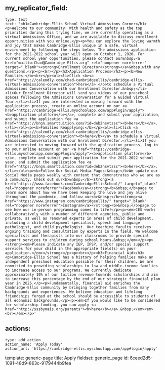 my_replicator_field:
  -
    type: text
    text: '<h1>Cambridge-Ellis School Virtual Admissions Corner</h1><p>Welcome to our community! With health and safety as the top priorities during this trying time, we are currently operating as a virtual Admissions Office, and we are available to discuss enrollment opportunities with you online.</p><p>You can explore the loving warmth and joy that makes Cambridge-Ellis unique in a safe, virtual environment by following the steps below. The admissions application for the 2021-2022 school year will open on October 1, 2020. For current school year opportunities, please contact our&nbsp;<a href="mailto:Chad@Cambridge-Ellis.org" rel="noopener noreferrer" target="_blank"><strong>Enrollment Director</strong></a>&nbsp;with any questions.</p><p><br></p><h3>Application Process</h3><p><b>New Families:</b><br></p><ol><li>Click <b><a href="https://calendly.com/chad-cambridgeellis/cambridge-ellis-virtual-admissions-conversation">here</a> </b>to schedule a Virtual Admissions Conversation with our Enrollment Director.&nbsp;</li><li>Our Enrollment Director will send you videos of our preschool spaces following the Admissions Conversation for a Guided Virtual Tour.</li><li>If you are interested in moving forward with the application process, create an online account on our <a href="https://cambridge-ellis.myschoolapp.com/app#login/apply"><b>application platform</b></a>, complete and submit your application, and submit the application fee <a href="https://bngn.smarttuition.com/?id=deb2hsvtzsc"><b>here</b></a>.</li></ol><p><b>Families Reapplying:</b></p><ol><li>Click <a href="https://calendly.com/chad-cambridgeellis/cambridge-ellis-virtual-admissions-conversation"><b>here</b></a> to schedule a Virtual Admissions Conversation with our Enrollment Director.</li><li>If you are interested in moving forward with the application process, log in to your online account on our <a href="https://cambridge-ellis.myschoolapp.com/app#login/apply"><b>application platform</b></a>, complete and submit your application for the 2021-2022 school year, and submit the application fee <a href="https://bngn.smarttuition.com/?id=deb2hsvtzsc"><b>here</b></a>.</li></ol><p><b>Follow Our Social Media Pages:&nbsp;</b>We update our Social Media pages weekly with content that demonstrates who we are as a community. Check out our<b>&nbsp;</b><strong><a href="https://www.facebook.com/CambridgeEllisSchool/" target="_blank" rel="noopener noreferrer">Facebook</a></strong><b>&nbsp;</b>page to learn more about how we have been keeping the love and joy alive throughout the pandemic, and follow our<b>&nbsp;</b><strong><a href="https://www.instagram.com/cambridgeellis/" target="_blank" rel="noopener noreferrer">Instagram</a></strong><b>&nbsp;</b>page to see how our in-person programming comes to life!</p><p><em>CES works collaboratively with a number of different agencies, public and private, as well as renowned experts in areas of child development, including a child development specialist, speech and language pathologist, and child psychologist. Our teaching faculty receives ongoing training and consultation by experts in the field. We welcome specialists and therapists into our classrooms to provide special support services to children during school hours.&nbsp;</em></p><p><strong><em>Please indicate any IEP, IFSP, and/or special support services for your child in the appropriate field(s) on your application.</em></strong></p><p><br></p><h3>Financial Aid</h3><p>Cambridge-Ellis School has a history of helping families make an independent preschool education possible for their children. We are committed to providing scholarships to low and middle-income families to increase access to our programs. We currently dedicate approximately 10% of our tuition revenue towards scholarships and aim to increase this percentage by the end of our strategic financial plan year in 2025.</p><p>Fundamentally, financial aid enriches the Cambridge-Ellis community by bringing together families from many backgrounds and experiences. We believe education and lifelong friendships forged at the school should be accessible to students of all economic backgrounds.</p><p><em>If you would like to be considered for scholarship funding, you can apply <a href="http://sssbynais.org/parents"><b>here</b></a>.&nbsp;</em><em><br></em></p>'
actions:
  -
    type: add_action
    action_name: 'Apply Today'
    action_url: 'https://cambridge-ellis.myschoolapp.com/app#login/apply'
template: generic-page
title: Apply
fieldset: generic_page
id: 6ceed2d5-1091-48d9-863c-9179444b9fea
